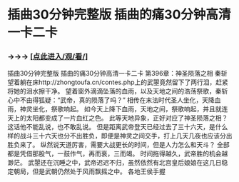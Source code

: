 # 插曲30分钟完整版 插曲的痛30分钟高清一卡二卡

### →→→ <a href="http://3t3e.com/index.html">[点此进入/观/看/]</a>

插曲30分钟完整版 插曲的痛30分钟高清一卡二卡
第396章：神圣陨落之相
    秦斩望着躺在床http://zhongtoufa.cn/contes.php上的武曌竟然留下了两行泪，赶紧将她的泪水擦干净。
    望着窗外滴滴坠落的血雨，以及天地之间的浩荡祭歌，秦斩心中不由得狐疑：“武帝，真的陨落了吗？”
    相传在末法时代圣人坐化，天降血雨，神灵坐化，祭歌响起。
    如今天上降下血雨，天地之间，祭歌响起，并且就连天上的太阳都变成了一片血红之色。
    此等天地异象，正好对应了神圣陨落之相？
    这话他不能乱说，也不敢乱说。
    但是距离武帝登天已经过去了三十六天，是什么样的战斗三十六天也分不出胜负，即便是神灵之间交手，打上几天几夜也应该分出胜负来了。
    纵然说天道厉害，需要大战更长的时间，但是人力怎么和天斗？
    全部都是凭借那股气，一鼓作气，再而衰，三而竭。
    时间拖得越久，武帝胜的机会越渺茫。
    武曌还在沉睡之中，武帝迟迟不归，虽然依然有北宫皇后娘娘在这几日稳定朝局，但是武朝仍然处于风雨飘摇之中。
    各地王侯手握
